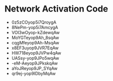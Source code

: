 # Network Activation Code
* 0z5zCOyop5i7QroygA
* 8NePm-yop5i7AmcygA
* VOI3wOyop-kZdewqAw
* MoYGTeyop9Ah_8sqAw
* cqgMfeyop9Ah-MsqAw
* x8EF3uyop9JVR7EqAw
* HW718eyop9JVPw4qAw
* UASsy-yop9JPo5wqAw
* -eM-Aeyop9JPkskqAw
* aYoJReyop9JP_SYqAw
* qr9ej-yop9IDbyMqAw